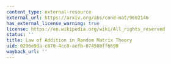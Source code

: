 ```yaml
---
content_type: external-resource
external_url: https://arxiv.org/abs/cond-mat/9602146
has_external_license_warning: true
license: https://en.wikipedia.org/wiki/All_rights_reserved
status: ''
title: Law of Addition in Random Matrix Theory
uid: 0296e9da-c870-4cc8-aefb-074508ff6690
wayback_url: ''
---
```

